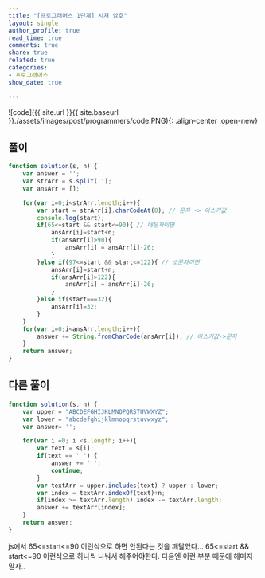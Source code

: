 ```yaml
---
title: "[프로그래머스 1단계] 시저 암호"
layout: single
author_profile: true
read_time: true
comments: true
share: true
related: true
categories:
- 프로그래머스
show_date: true

---
```


![code]({{ site.url }}{{ site.baseurl }}./assets/images/post/programmers/code.PNG){: .align-center .open-new}

## 풀이
```js
function solution(s, n) {
    var answer = '';
    var strArr = s.split('');
    var ansArr = [];

    for(var i=0;i<strArr.length;i++){
        var start = strArr[i].charCodeAt(0); // 문자 -> 아스키값
        console.log(start);
        if(65<=start && start<=90){ // 대문자이면
            ansArr[i]=start+n;
            if(ansArr[i]>90){
                ansArr[i] = ansArr[i]-26;
            }     
        }else if(97<=start && start<=122){ // 소문자이면
            ansArr[i]=start+n;
            if(ansArr[i]>122){
                ansArr[i] = ansArr[i]-26;
            }          
        }else if(start===32){ 
            ansArr[i]=32;
        }
    }
    for(var i=0;i<ansArr.length;i++){
        answer += String.fromCharCode(ansArr[i]); // 아스키값->문자
    }
    return answer;
}
```

## 다른 풀이
```js
function solution(s, n) {
    var upper = "ABCDEFGHIJKLMNOPQRSTUVWXYZ";
    var lower = "abcdefghijklmnopqrstuvwxyz";
    var answer= '';

    for(var i =0; i <s.length; i++){
        var text = s[i];
        if(text == ' ') {
            answer += ' '; 
            continue;
        }
        var textArr = upper.includes(text) ? upper : lower;
        var index = textArr.indexOf(text)+n;
        if(index >= textArr.length) index -= textArr.length;
        answer += textArr[index];
    }
    return answer;
}
```

js에서 65<=start<=90 이런식으로 하면 안된다는 것을 깨달았다...     65<=start && start<=90 이런식으로 하나씩 나눠서 해주어야한다. 다음엔 이런 부분 때문에 헤매지 말자..